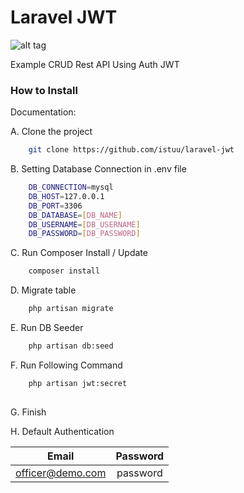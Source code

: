 # Laravel JWT
![alt tag](https://img.shields.io/badge/Developer-Danang_Nugroho-red.svg)

Example CRUD Rest API Using Auth JWT
 

### How to Install


Documentation: 


A. Clone the project

```sh
	git clone https://github.com/istuu/laravel-jwt

```

B. Setting Database Connection in .env file

```sh
    DB_CONNECTION=mysql
    DB_HOST=127.0.0.1
    DB_PORT=3306
    DB_DATABASE=[DB_NAME]
    DB_USERNAME=[DB_USERNAME]
    DB_PASSWORD=[DB_PASSWORD]

```

C. Run Composer Install / Update
```sh
    composer install

```
D. Migrate table

```sh
    php artisan migrate

```
    
E. Run DB Seeder

```sh
    php artisan db:seed

```

F. Run Following Command
```sh
    php artisan jwt:secret
	
```

G. Finish


H. Default Authentication

|  Email  |      Password      |
|:--------:|:-------------:|
|officer@demo.com |  password |
